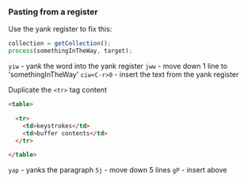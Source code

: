 ### Pasting from a register

Use the yank register to fix this:

```javascript
collection = getCollection();
process(somethingInTheWay, target);
```

`yiw` - yank the word into the yank register
`jww` - move down 1 line to 'somethingInTheWay'
`ciw<C-r>0` - insert the text from the yank register

Duplicate the `<tr>` tag content

```html
<table>

  <tr>
    <td>keystrokes</td>
    <td>buffer contents</td>
  </tr>

</table>
```

`yap` - yanks the paragraph
`5j` - move down 5 lines
`gP` - insert above
